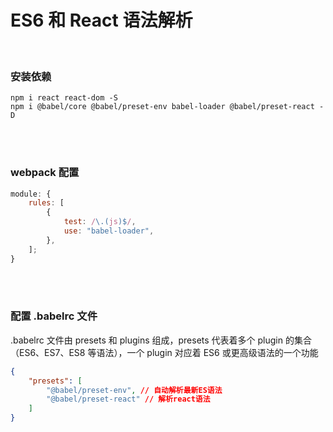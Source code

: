 # ES6 和 React 语法解析

</br>

### 安装依赖

```
npm i react react-dom -S
npm i @babel/core @babel/preset-env babel-loader @babel/preset-react -D
```

</br>
</br>

### webpack 配置

```javascript
module: {
    rules: [
        {
            test: /\.(js)$/,
            use: "babel-loader",
        },
    ];
}
```

</br>
</br>

### 配置 .babelrc 文件

.babelrc 文件由 presets 和 plugins 组成，presets 代表着多个 plugin 的集合（ES6、ES7、ES8 等语法），一个 plugin 对应着 ES6 或更高级语法的一个功能

```json
{
    "presets": [
        "@babel/preset-env", // 自动解析最新ES语法
        "@babel/preset-react" // 解析react语法
    ]
}
```

</br>
</br>
